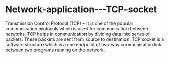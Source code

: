 # Network-application---TCP-socket
Transmission Control Protocol (TCP) – It is one of the popular communication protocols which is used for communication between networks. TCP helps in communication by dividing data into series of packets. These packets are sent from source to destination. TCP socket is a software structure which is a one endpoint of two-way communication link between two programs running on the network.
